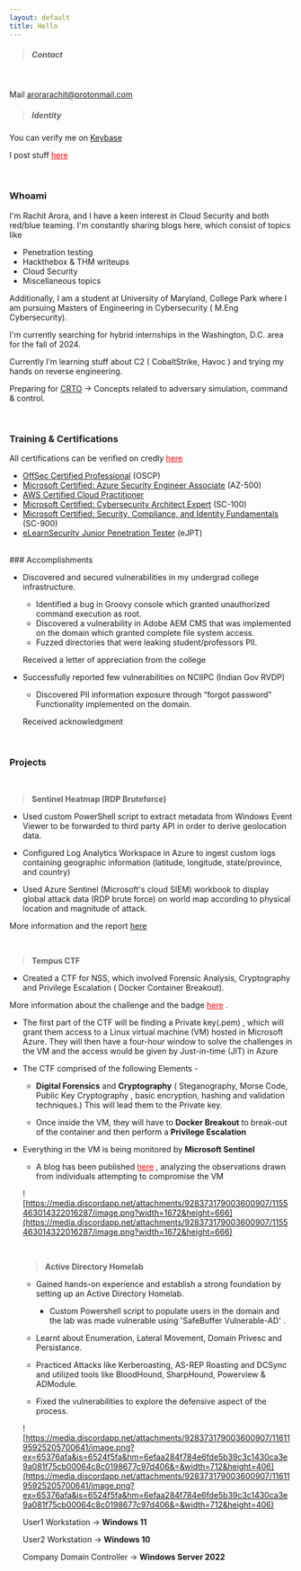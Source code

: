 ```yaml
---
layout: default
title: Hello
---
```


> ##### Contact

<!-- Add icon library -->
<link rel="stylesheet" href="https://cdnjs.cloudflare.com/ajax/libs/font-awesome/4.7.0/css/font-awesome.min.css">

<!-- Add font awesome icons -->
<a href="#" class="fa fa-twitter" href = "https://twitter.com/rach1tarora" target="_blank" rel="noopener" ></a> &nbsp; 
<a href="#" class="fa fa-steam" href = "https://steamcommunity.com/id/JediMindTr1cks" target="_blank" rel="noopener" ></a> &nbsp; 
<a href="#" class="fa fa-github" href = "https://github.com/rach1tarora" target="_blank" rel="noopener" ></a> &nbsp; 
<a href="#" class="fa fa-linkedin" href = "https://www.linkedin.com/in/rach1tarora/" target="_blank" rel="noopener" ></a> &nbsp; 

Mail <a href = "mailto:admin@arorarachit.com" target="_blank" rel="noopener"> arorarachit@protonmail.com </a>



> ##### Identity

You can verify me on <a href="https://keybase.io/rachitaroraa" target="_blank" rel="noopener">Keybase</a> 


I post stuff <a href="/blog" style="color:red;" rel="noopener">here</a> 

<br>

### Whoami

I'm Rachit Arora, and I have a keen interest in Cloud Security and both red/blue teaming. I'm constantly sharing blogs here, which consist of topics like 

- Penetration testing
- Hackthebox &  THM writeups
- Cloud Security
- Miscellaneous topics

Additionally, I am a student at University of Maryland, College Park where I am pursuing Masters of Engineering in Cybersecurity ( M.Eng Cybersecurity).

I'm currently searching for hybrid internships in the Washington, D.C. area for the fall of 2024.

Currently I’m learning stuff about C2 ( CobaltStrike, Havoc ) and trying my hands on reverse engineering. 

Preparing for [CRTO](https://training.zeropointsecurity.co.uk/courses/red-team-ops) → Concepts related to adversary simulation, command & control.

<br>

### Training & Certifications

All certifications can be verified on credly <a href="https://www.credly.com/users/rachit-arora.6027f270" style="color:red;" rel="noopener">here</a>

- [OffSec Certified Professional](https://www.credential.net/57148f07-f47e-497e-b34f-bb60c6ee28c3#gs.4w8fyh%5C) (OSCP)
- [Microsoft Certified: Azure Security Engineer Associate](https://www.credly.com/badges/1c258de3-a8dc-4586-b6a9-ff4d3a53c9b7) (AZ-500)
- [AWS Certified Cloud Practitioner](https://www.credly.com/badges/5d3ea344-ecf2-4e1e-82ed-ab175733dc48)
- [Microsoft Certified: Cybersecurity Architect Expert](https://www.credly.com/badges/fcfbfadf-81a1-490a-85c0-73ed7d2cebb5) (SC-100)
- [Microsoft Certified: Security, Compliance, and Identity Fundamentals](https://www.credly.com/badges/5b111be7-2ec8-441b-b77a-dbc61460dc7c) (SC-900)
- [eLearnSecurity Junior Penetration Tester](https://verified.elearnsecurity.com/certificates/f61e9c01-e250-4faa-99cb-869382a47ccd) (eJPT)

<br>
### Accomplishments

- Discovered and secured vulnerabilities in my undergrad college infrastructure.
    - Identified a bug in Groovy console which granted unauthorized command execution as root.
    - Discovered a vulnerability in Adobe AEM CMS that was implemented on the domain which granted complete file system access.
    - Fuzzed directories that were leaking student/professors PII.
    
    Received a letter of appreciation from the college
    

- Successfully reported few vulnerabilities on NCIIPC (Indian Gov RVDP)
    - Discovered PII information exposure through “forgot password” Functionality implemented on the domain.
    
    Received acknowledgment 
    
<br>

### **Projects**

<br>

> **Sentinel Heatmap (RDP Bruteforce)**
    
    
- Used custom PowerShell script to extract metadata from Windows Event Viewer to be forwarded to third party API in order to derive geolocation data.

- Configured Log Analytics Workspace in Azure to ingest custom logs containing geographic information (latitude, longitude, state/province, and country)

- Used Azure Sentinel (Microsoft's cloud SIEM) workbook to display global attack data (RDP brute force) on world map according to physical location and magnitude of attack.

More information and the report [here](https://www.google.com/)

<br>


> **Tempus CTF**
    
    
- Created a CTF for NSS, which involved Forensic Analysis, Cryptography and Privilege Escalation ( Docker Container Breakout). 

More information about the challenge and the badge <a href="https://www.credly.com/org/noshitsecurity/badge/rage" style="color:red;" rel="noopener">here</a> .

- The first part of the  CTF will be finding a Private key(.pem) , which will grant them access to a Linux virtual machine (VM) hosted in Microsoft Azure.
They will then have a four-hour window to solve the challenges in the VM and the access would be given by Just-in-time (JIT) in Azure

- The CTF comprised of the following Elements -

    - **Digital Forensics** and **Cryptography** ( Steganography, Morse Code, Public Key Cryptography , basic encryption, hashing and validation techniques.) 
    This will lead them to the Private key.

    - Once inside the VM, they will have to **Docker Breakout** to break-out of the container and then perform a **Privilege Escalation**

- Everything in the VM is being monitored by **Microsoft Sentinel**

    - A blog has been published <a href="https://arorarachit.com/blog/azure-sentinel-investigating-incidents" style="color:red;" rel="noopener">here</a> , analyzing the observations drawn from individuals attempting to compromise the VM
    
    ![https://media.discordapp.net/attachments/928373179003600907/1155463014322016287/image.png?width=1672&height=666](https://media.discordapp.net/attachments/928373179003600907/1155463014322016287/image.png?width=1672&height=666)
    
	<br>

    > **Active Directory Homelab**

    - Gained hands-on experience and establish a strong foundation by setting up an Active Directory Homelab.

        - Custom Powershell script to populate users in the domain and the lab was made vulnerable using 'SafeBuffer Vulnerable-AD' .

    - Learnt about Enumeration, Lateral Movement, Domain Privesc and Persistance.

    - Practiced Attacks like Kerberoasting, AS-REP Roasting and DCSync and utilized tools like BloodHound, SharpHound, Powerview & ADModule.

    - Fixed the vulnerabilities to explore the defensive aspect of the process.
    
    ![https://media.discordapp.net/attachments/928373179003600907/1161195925205700641/image.png?ex=65376afa&is=6524f5fa&hm=6efaa284f784e6fde5b39c3c1430ca3e9a081f75cb00064c8c0198677c97d406&=&width=712&height=406](https://media.discordapp.net/attachments/928373179003600907/1161195925205700641/image.png?ex=65376afa&is=6524f5fa&hm=6efaa284f784e6fde5b39c3c1430ca3e9a081f75cb00064c8c0198677c97d406&=&width=712&height=406)
    
    User1 Workstation → **Windows 11**
    
    User2 Workstation → **Windows 10**
    
    Company Domain Controller → **Windows Server 2022**
    